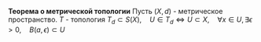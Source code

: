 **Теорема о метрической топологии**
	Пусть $(X, d)$ - метрическое пространство. $T$ - топология 
	$T_{d} \subset S(X), \quad U \in T_{d} \iff U \subset X, \quad \forall x \in U, \exists \epsilon > 0, \quad B(a, \epsilon) \subset U$


